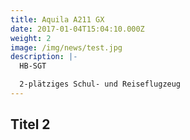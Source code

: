 ```yaml
---
title: Aquila A211 GX
date: 2017-01-04T15:04:10.000Z
weight: 2
image: /img/news/test.jpg
description: |-
  HB-SGT

  2-plätziges Schul- und Reiseflugzeug
---
```


## Titel 2
